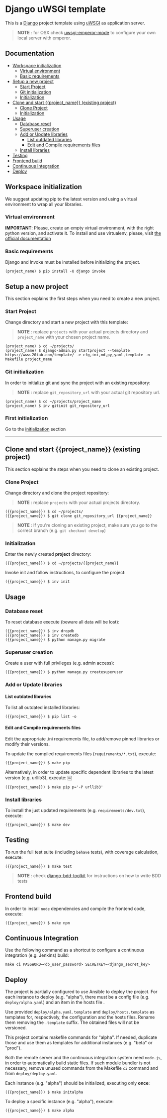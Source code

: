 # Django uWSGI template

This is a [Django](https://docs.djangoproject.com) project template using [uWSGI](https://uwsgi-docs.readthedocs.io) as application server.

> **NOTE** : for OSX check [uwsgi-emperor-mode](https://github.com/20tab/uwsgi-emperor-mode) to configure your own local server with emperor.

## Documentation

* [Workspace initialization](#workspace-initialization)
    * [Virtual environment](#virtual-environment)
    * [Basic requirements](#basic-requirements)
* [Setup a new project](#setup-a-new-project)
    * [Start Project](#start-project)
    * [Git initialization](#git-initialization)
    * [Initialization](#first-initialization)
* [Clone and start {{project_name}} (existing project)](#clone-and-start-project_name-existing-project)
    * [Clone Project](#clone-project)
    * [Initialization](#initialization)
* [Usage](#usage)
    * [Database reset](#database-reset)
    * [Superuser creation](#superuser-creation)
    * [Add or Update libraries](#add-or-update-libraries)
        * [List outdated libraries](#list-outdated-libraries)
        * [Edit and Compile requirements files](#edit-and-compile-requirements-files)
    * [Install libraries](#install-libraries)
* [Testing](#testing)
* [Frontend build](#frontend-build)
* [Continuous Integration](#continuous-integration)
* [Deploy](#deploy)
    

    

## Workspace initialization

We suggest updating pip to the latest version and using a virtual environment to wrap all your libraries.

### Virtual environment

**IMPORTANT**: Please, create an empty virtual environment, with the right python version, and activate it. 
To install and use virtualenv, please, visit [the official documentation](https://virtualenv.pypa.io/en/latest/)


### Basic requirements

Django and Invoke must be installed before initializing the project.

```shell
(project_name) $ pip install -U django invoke
```

## Setup a new project

This section explains the first steps when you need to create a new project.

### Start Project

Change directory and start a new project with this template:

> **NOTE** : replace `projects` with your actual projects directory and `project_name` with your chosen project name.

```shell
(project_name) $ cd ~/projects/
(project_name) $ django-admin.py startproject --template https://www.20tab.com/template/ -e cfg,ini,md,py,yaml,template -n Makefile project_name
```

### Git initialization

In order to initialize git and sync the project with an existing repository:

> **NOTE** : replace `git_repository_url` with your actual git repository url.

```shell
(project_name) $ cd ~/projects/project_name
(project_name) $ inv gitinit git_repository_url
```

### First initialization

Go to the [initialization](#initialization) section
 
 
--------------------------------------------------------------------------------------------

## Clone and start {{project_name}} (existing project)

This section explains the steps when you need to clone an existing project.

### Clone Project

Change directory and clone the project repository:

> **NOTE** : replace `projects` with your actual projects directory.

```shell
({{project_name}}) $ cd ~/projects/
({{project_name}}) $ git clone git_repository_url {{project_name}}
```

> **NOTE** : If you're cloning an existing project, make sure you go to the correct branch (e.g. `git checkout develop`)

### Initialization

Enter the newly created **project** directory:

```shell
({{project_name}}) $ cd ~/projects/{{project_name}}
```

Invoke init and follow instructions, to configure the project:

```shell
({{project_name}}) $ inv init
```

## Usage

### Database reset

To reset database execute (beware all data will be lost):

```shell
({{project_name}}) $ inv dropdb
({{project_name}}) $ inv createdb
({{project_name}}) $ python manage.py migrate
```

### Superuser creation

Create a user with full privileges (e.g. admin access):

```shell
({{project_name}}) $ python manage.py createsuperuser
```

### Add or Update libraries

#### List outdated libraries

To list all outdated installed libraries:

```shell
({{project_name}}) $ pip list -o
```

#### Edit and Compile requirements files

Edit the appropriate .ini requirements file, to add/remove pinned libraries or modify their versions.

To update the compiled requirements files (`requirements/*.txt`), execute:

```shell
({{project_name}}) $ make pip
```

Alternatively, in order to update specific dependent libraries to the latest version (e.g. urllib3), execute:
￼
```shell
({{project_name}}) $ make pip p='-P urllib3'
```

### Install libraries

To install the just updated requirements (e.g. `requirements/dev.txt`), execute:

```shell
({{project_name}}) $ make dev
```

## Testing

To run the full test suite (including `behave` tests), with coverage calculation, execute:

```shell
({{project_name}}) $ make test
```

> **NOTE** :  check [django-bdd-toolkit](https://github.com/20tab/django-bdd-toolkit) for instructions on how to write BDD tests

## Frontend build

In order to install `node` dependencies and compile the frontend code, execute:

```shell
({{project_name}}) $ make npm
```

## Continuous Integration

Use the following command as a shortcut to configure a continuous integration (e.g. Jenkins) build:

```shell
make ci PASSWORD=<db_user_password> SECRETKEY=<django_secret_key>
```

## Deploy

The project is partially configured to use Ansible to deploy the project. For each instance to deploy (e.g. "alpha"), there must be a config file (e.g. `deploy/alpha.yaml`) and an item in the hosts file .

Use provided `deploy/alpha.yaml.template` and `deploy/hosts.template` as templates for, respectively, the configuration and the hosts files. Rename them removing the `.template` suffix. The obtained files will not be versioned.

This project contains makefile commands for "alpha". If needed, duplicate those and use them as templates for additional instances (e.g. "beta" or "prod").

Both the remote server and the continuous integration system need `node.js`, in order to automatically build static files. If such module bundler is not necessary, remove unused commands from the Makefile `ci` command and from `deploy/deploy.yaml`.

Each instance (e.g. "alpha") should be initialized, executing only **once**:

```shell
({{project_name}}) $ make initalpha
```

To deploy a specific instance (e.g. "alpha"), execute:

```shell
({{project_name}}) $ make alpha
```
